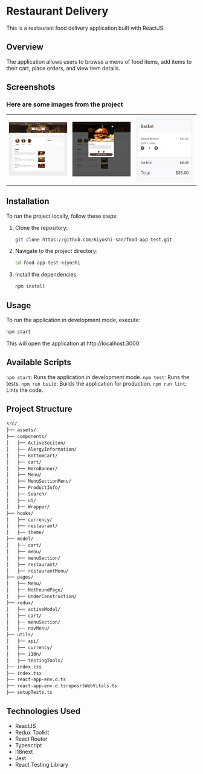 # Restaurant Delivery

This is a restaurant food delivery application built with ReactJS.

## Overview

The application allows users to browse a menu of food items, add items to their cart, place orders, and view item details.

## Screenshots
### Here are some images from the project

<table>
  <tr>
    <td>
      <img src="screenshots/menu-page.png" alt="Image 1" width="200"/>
    </td>
    <td>
      <img src="screenshots/product-detail-modal.png" alt="Image 2" width="200"/>
    </td>
    <td>
      <img src="screenshots/basket.png" alt="Image 3" width="200"/>
    </td>
  </tr>
</table>

## Installation

To run the project locally, follow these steps:

1. Clone the repository:
    ```sh
    git clone https://github.com/Kiyoshi-san/food-app-test.git
    ```
2. Navigate to the project directory:
    ```sh
    cd food-app-test-kiyoshi
    ```
3. Install the dependencies:
    ```sh
    npm install
    ```

## Usage

To run the application in development mode, execute:
```sh
npm start
```
This will open the application at http://localhost:3000

## Available Scripts

`npm start`: Runs the application in development mode.
`npm test`: Runs the tests.
`npm run build`: Builds the application for production.
`npm run lint`: Lints the code.

## Project Structure

```sh
src/
├── assets/
├── components/
│   ├── ActiveSeciton/
│   ├── AlergyInformation/
│   ├── BottomCart/
│   ├── cart/
│   ├── HeroBanner/
│   ├── Menu/
│   ├── MenuSectionMenu/
│   ├── ProductInfo/
│   ├── Search/
│   ├── ui/
│   ├── Wrapper/
├── hooks/
│   ├── currency/
│   ├── restaurant/
│   ├── theme/
├── model/
│   ├── cart/
│   ├── menu/
│   ├── menuSection/
│   ├── restaurant/
│   ├── restaurantMenu/
├── pages/
│   ├── Menu/
│   ├── NotFoundPage/
│   ├── UnderConstruction/
├── redux/
│   ├── activeModal/
│   ├── cart/
│   ├── menuSection/
│   ├── navMenu/
├── utils/
│   ├── api/
│   ├── currency/
│   ├── i18n/
│   ├── testingTools/
├── index.css
├── index.tsx
├── react-app-env.d.ts
├── react-app-env.d.tsreposrtWebVitals.ts
├── setupTests.ts
```

## Technologies Used

- ReactJS
- Redux Toolkit
- React Router
- Typescript
- i18next
- Jest
- React Testing Library
